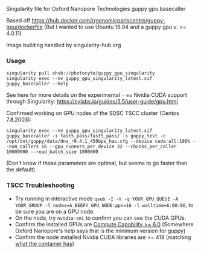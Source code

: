 Singularity file for Oxford Nanopore Technologies guppy gpu basecaller

Based off https://hub.docker.com/r/genomicpariscentre/guppy-gpu/dockerfile
(But I wanted to use Ubuntu 18.04 and a guppy gpu v. >= 4.0.11)

Image building handled by singularity-hub.org

### Usage

```
singularity pull shub://photocyte/guppy_gpu_singularity
singularity exec --nv guppy_gpu_singularity_latest.sif guppy_basecaller --help
```

See here for more details on the experimental `--nv` Nvidia CUDA support through Singularity: https://sylabs.io/guides/3.5/user-guide/gpu.html

Confirmed working on GPU nodes of the SDSC TSCC cluster (Centos 7.8.2003):
```
singularity exec --nv guppy_gpu_singularity_latest.sif guppy_basecaller -i fast5_pass/fast5_pass/ -s guppy_test -c /opt/ont/guppy/data/dna_r9.4.1_450bps_hac.cfg --device cuda:all:100% --num_callers 16 --gpu_runners_per_device 32 --chunks_per_caller 10000000 --read_batch_size 1000000
```
(Don't know if those parameters are optimal, but seems to go faster than the default)

### TSCC Troubleshooting

- Try running in interactive mode `qsub -I -V -q YOUR_GPU_QUEUE -A YOUR_GROUP -l nodes=A_BEEFY_GPU_NODE:ppn=16 -l walltime=6:00:00`, to be sure you are on a GPU node.  
- On the node, try `nvidia-smi` to confirm you can see the CUDA GPUs.
- Confirm the installed GPUs are [Compute Capability >= 6.0](https://developer.nvidia.com/cuda-gpus) (Somewhere Oxford Nanopore's help says that is the minimum version for guppy)
- Confirm the node installed Nvidia CUDA libraries are >= 418 (matching [what the container has](https://github.com/photocyte/guppy_gpu_singularity/blob/f4376d20ccbff97ea39909aad302887f028359ac/Singularity#L51))
